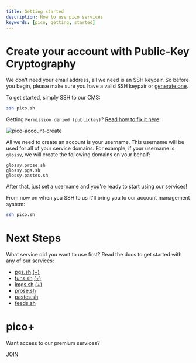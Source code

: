 ```yaml
---
title: Getting started
description: How to use pico services 
keywords: [pico, getting, started]
---
```


# Create your account with Public-Key Cryptography

We don't need your email address, all we need is an SSH keypair. So before you
begin, please make sure you have a valid SSH keypair or
[generate one](/faq#generating-a-new-ssh-key).

To get started, simply SSH to our CMS:

```bash
ssh pico.sh
```

Getting `Permission denied (publickey)`?
[Read how to fix it here](faq#permission-denied-when-using-ssh).

![pico-account-create](https://hey.imgs.sh/pico-account-create.png)

All we need to create an account is your username. This username will be used
for all of your service domains. For example, if your username is `glossy`, we
will create the following domains on your behalf:

```
glossy.prose.sh
glossy.pgs.sh
glossy.pastes.sh
```

After that, just set a username and you're ready to start using our services!

From now on when you SSH to us it'll bring you to our account management system:

```bash
ssh pico.sh
```

# Next Steps

What service did you want to use first? Read the docs to get started with any of
our services:

- [pgs.sh](/pgs) <a href="/plus" class="link-alt-hover">(+)</a>
- [tuns.sh](/tuns) <a href="/plus" class="link-alt-hover">(+)</a>
- [imgs.sh](/imgs) <a href="/plus" class="link-alt-hover">(+)</a>
- [prose.sh](/prose)
- [pastes.sh](/pastes)
- [feeds.sh](/feeds)

# pico+

Want access to our premium services?

<a href="/plus" class="btn-link">JOIN</a>
